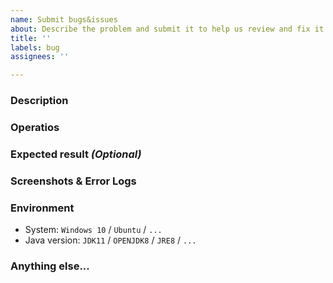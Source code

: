 ```yaml
---
name: Submit bugs&issues
about: Describe the problem and submit it to help us review and fix it.
title: ''
labels: bug
assignees: ''

---
```


### **Description**

<!-- Describe the general problem in short words.-->

### **Operatios**

<!-- 
Describe the problem discovered through what operations, such as:

1. Clicked '...'
2. Typed '....'
3. Error says '....'
-->

### **Expected result** _(Optional)_

### **Screenshots & Error Logs**


### **Environment**

- System: `Windows 10` / `Ubuntu` / `...`
- Java version: `JDK11` / `OPENJDK8` / `JRE8` / `...`

### **Anything else...**

<!-- If there are other supplements, they can be described here. -->
